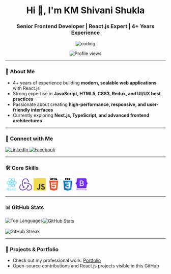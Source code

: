 <h1 align="center">Hi 👋, I'm KM Shivani Shukla</h1>
<h3 align="center">Senior Frontend Developer | React.js Expert | 4+ Years Experience</h3>

<p align="center">
  <img src="https://i.pinimg.com/originals/e1/85/18/e18518c6d24257c6fb02e3c95a862d85.gif" alt="coding" width="300"/>
</p>

<p align="center">
  <img src="https://komarev.com/ghpvc/?username=tanushukla1332&label=Profile%20views&color=0e75b6&style=flat" alt="Profile views"/>
</p>

---

### 🔹 About Me
- 4+ years of experience building **modern, scalable web applications** with React.js
- Strong expertise in **JavaScript, HTML5, CSS3, Redux, and UI/UX best practices**
- Passionate about creating **high-performance, responsive, and user-friendly interfaces**
- Currently exploring **Next.js, TypeScript, and advanced frontend architectures**

---

### 🔗 Connect with Me
<p align="left">
  <a href="https://www.linkedin.com/in/shivani-shukla-38280121b" target="_blank">
    <img src="https://raw.githubusercontent.com/rahuldkjain/github-profile-readme-generator/master/src/images/icons/Social/linked-in-alt.svg" alt="LinkedIn" height="30" width="40"/>
  </a>
  <a href="https://www.facebook.com/profile.php?id=100030416228514" target="_blank">
    <img src="https://raw.githubusercontent.com/rahuldkjain/github-profile-readme-generator/master/src/images/icons/Social/facebook.svg" alt="Facebook" height="30" width="40"/>
  </a>
</p>

---

### 🛠 Core Skills
<p>
  <a href="https://reactjs.org/" target="_blank"><img src="https://raw.githubusercontent.com/devicons/devicon/master/icons/react/react-original-wordmark.svg" alt="React" width="40" height="40"/></a>
  <a href="https://redux.js.org" target="_blank"><img src="https://raw.githubusercontent.com/devicons/devicon/master/icons/redux/redux-original.svg" alt="Redux" width="40" height="40"/></a>
  <a href="https://developer.mozilla.org/en-US/docs/Web/JavaScript" target="_blank"><img src="https://raw.githubusercontent.com/devicons/devicon/master/icons/javascript/javascript-original.svg" alt="JavaScript" width="40" height="40"/></a>
  <a href="https://www.w3.org/html/" target="_blank"><img src="https://raw.githubusercontent.com/devicons/devicon/master/icons/html5/html5-original-wordmark.svg" alt="HTML5" width="40" height="40"/></a>
  <a href="https://www.w3schools.com/css/" target="_blank"><img src="https://raw.githubusercontent.com/devicons/devicon/master/icons/css3/css3-original-wordmark.svg" alt="CSS3" width="40" height="40"/></a>
  <a href="https://getbootstrap.com" target="_blank"><img src="https://raw.githubusercontent.com/devicons/devicon/master/icons/bootstrap/bootstrap-plain-wordmark.svg" alt="Bootstrap" width="40" height="40"/></a>
</p>

---

### 📊 GitHub Stats
<p>
  <img align="left" src="https://github-readme-stats.vercel.app/api/top-langs?username=tanushukla1332&show_icons=true&locale=en&layout=compact" alt="Top Languages" />
  <img align="center" src="https://github-readme-stats.vercel.app/api?username=tanushukla1332&show_icons=true&locale=en" alt="GitHub Stats" />
</p>

<p>
  <img align="center" src="https://github-readme-streak-stats.herokuapp.com/?user=tanushukla1332&" alt="GitHub Streak" />
</p>

---

### 💼 Projects & Portfolio
- Check out my professional work: [Portfolio](https://magical-meerkat-e8a6ec.netlify.app/)
- Open-source contributions and React.js projects visible in this GitHub
